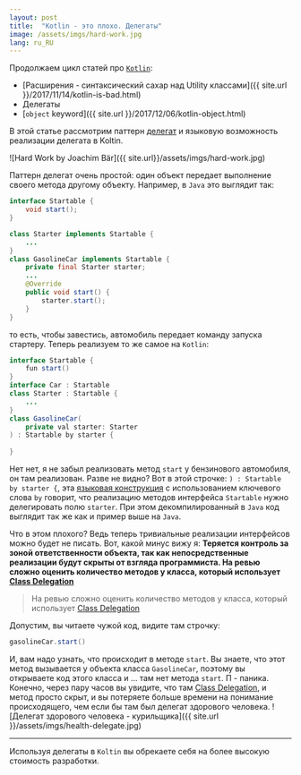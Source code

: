 ```yaml
---
layout: post
title:  "Kotlin - это плохо. Делегаты"
image: /assets/imgs/hard-work.jpg
lang: ru_RU
---
```


Продолжаем цикл статей про [`Kotlin`](https://kotlinlang.org/):

 - [Расширения - синтаксический сахар над Utility классами]({{ site.url }}/2017/11/14/kotlin-is-bad.html)
 - Делегаты
 - [`object` keyword]({{ site.url }}/2017/12/06/kotlin-object.html)

В этой статье рассмотрим паттерн [делегат](https://en.wikipedia.org/wiki/Delegation_pattern)
и языковую возможность реализации делегата в Koltin.

![Hard Work by Joachim Bär]({{ site.url}}/assets/imgs/hard-work.jpg)

Паттерн делегат очень простой: один объект передает выполнение своего метода другому объекту. Например, в `Java`
это выглядит так:

```java
interface Startable {
    void start();
}

class Starter implements Startable {
    ...
}
class GasolineCar implements Startable {
    private final Starter starter;
    ...
    @Override
    public void start() {
        starter.start();
    }
}
```
то есть, чтобы завестись, автомобиль передает команду запуска стартеру. Теперь реализуем то же самое на `Kotlin`:
```java
interface Startable {
    fun start()
}
interface Car : Startable
class Starter : Startable {
    ...
}
class GasolineCar(
    private val starter: Starter
) : Startable by starter {
    
}
```
Нет нет, я не забыл реализовать метод `start` у бензинового автомобиля, он там реализован. Разве не видно?
Вот в этой строчке: `) : Startable by starter {`, эта [языковая конструкция](https://kotlinlang.org/docs/reference/delegation.html) 
с использованием ключевого слова `by` говорит, что реализацию методов интерфейса `Startable` 
нужно делегировать полю `starter`. При этом декомпилированный в `Java` код выглядит так же как и 
пример выше на `Java`.

Что в этом плохого? Ведь теперь тривиальные реализации интерфейсов можно будет не писать.
Вот, какой минус вижу я:
**Теряется контроль за зоной ответственности объекта, так как непосредственные реализации будут скрыты от взгляда 
программиста. На ревью сложно оценить количество методов у класса, который использует 
[Class Delegation](https://kotlinlang.org/docs/reference/delegation.html)**

> На ревью сложно оценить количество методов у класса, который использует 
  [Class Delegation](https://kotlinlang.org/docs/reference/delegation.html)

Допустим, вы читаете чужой код, видите там строчку:
```java
gasolineCar.start()
```
И, вам надо узнать, что происходит в методе `start`. Вы знаете, что этот метод вызывается у объекта класса 
`GasolineCar`, поэтому вы открываете код этого класса и ... там нет метода `start`. П - паника. Конечно, через пару 
часов вы увидите, что там [Class Delegation](https://kotlinlang.org/docs/reference/delegation.html), и метод просто
скрыт, и вы потеряете больше времени на понимание происходящего, чем если бы там был делегат здорового человека.
![Делегат здорового человека - курильщика]({{ site.url }}/assets/imgs/health-delegate.jpg)

---
Используя делегаты в `Koltin` вы обрекаете себя на более высокую стоимость разработки.